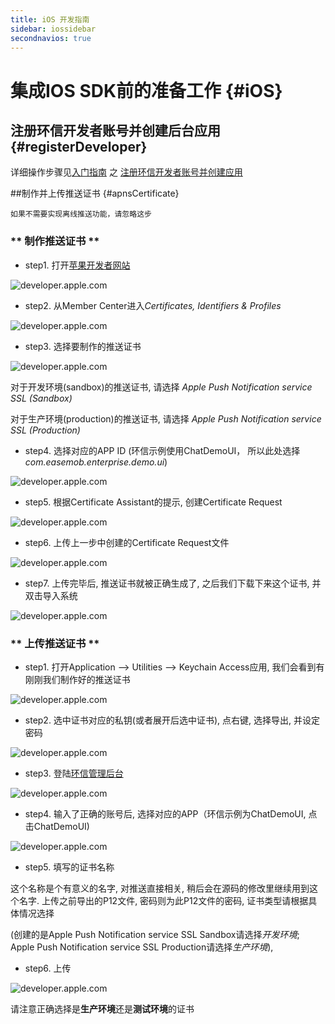 ```yaml
---
title: iOS 开发指南
sidebar: iossidebar
secondnavios: true
---
```



# 集成IOS SDK前的准备工作 {#iOS}
	
## 注册环信开发者账号并创建后台应用 {#registerDeveloper}

详细操作步骤见[入门指南](/docs/gettingstart/) 之 [注册环信开发者账号并创建应用](/docs/gettingstart/#section-1)

##制作并上传推送证书 {#apnsCertificate}

    如果不需要实现离线推送功能，请忽略这步

### ** 制作推送证书 **

* step1. 打开[苹果开发者网站](http://developer.apple.com/)

![developer.apple.com](/iOS_Apns_1.png "developer.apple.com")

* step2. 从Member Center进入*Certificates, Identifiers & Profiles*

![developer.apple.com](/iOS_Apns_2.png "developer.apple.com")

* step3. 选择要制作的推送证书

![developer.apple.com](/iOS_Apns_3.png "developer.apple.com")

对于开发环境(sandbox)的推送证书, 请选择 *Apple Push Notification service SSL (Sandbox)*  

对于生产环境(production)的推送证书, 请选择 *Apple Push Notification service SSL (Production)*

* step4. 选择对应的APP ID (环信示例使用ChatDemoUI， 所以此处选择*com.easemob.enterprise.demo.ui*)

![developer.apple.com](/iOS_Apns_4.png "developer.apple.com")

* step5. 根据Certificate Assistant的提示, 创建Certificate Request

![developer.apple.com](/iOS_Apns_5.png "developer.apple.com")

* step6. 上传上一步中创建的Certificate Request文件

![developer.apple.com](/iOS_Apns_6.png "developer.apple.com")

* step7. 上传完毕后, 推送证书就被正确生成了, 之后我们下载下来这个证书, 并双击导入系统

![developer.apple.com](/iOS_Apns_7.png "developer.apple.com")


### ** 上传推送证书 **

* step1. 打开Application --> Utilities --> Keychain Access应用, 我们会看到有刚刚我们制作好的推送证书

![developer.apple.com](/iOS_Apns_8.jpg "developer.apple.com")

* step2. 选中证书对应的私钥(或者展开后选中证书), 点右键, 选择导出, 并设定密码

![developer.apple.com](/iOS_Apns_9.png "developer.apple.com")

* step3. 登陆[环信管理后台](http://console.easemob.com/)

![developer.apple.com](/iOS_Apns_10.png "developer.apple.com")

* step4. 输入了正确的账号后, 选择对应的APP（环信示例为ChatDemoUI, 点击ChatDemoUI)

![developer.apple.com](/iOS_Apns_11.png "developer.apple.com")

* step5. 填写的证书名称

这个名称是个有意义的名字, 对推送直接相关, 稍后会在源码的修改里继续用到这个名字. 上传之前导出的P12文件, 密码则为此P12文件的密码, 证书类型请根据具体情况选择

(创建的是Apple Push Notification service SSL Sandbox请选择*开发环境*; Apple Push Notification service SSL Production请选择*生产环境*), 

* step6. 上传

![developer.apple.com](/iOS_Apns_12.png "developer.apple.com")

请注意正确选择是**生产环境**还是**测试环境**的证书
